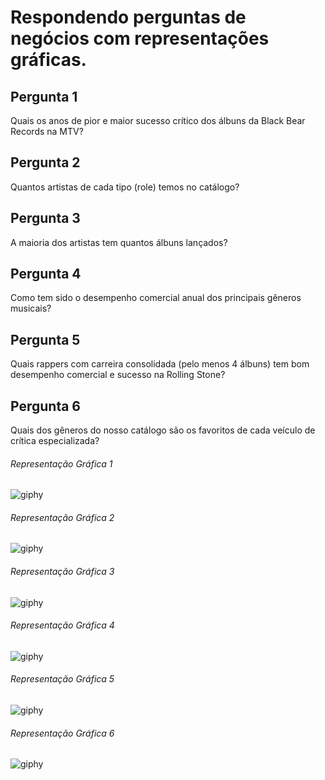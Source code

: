 # Respondendo perguntas de negócios com representações gráficas.


## Pergunta 1
Quais os anos de pior e maior sucesso crítico dos álbuns da Black Bear Records na MTV?

## Pergunta 2
Quantos artistas de cada tipo (role) temos no catálogo?

## Pergunta 3
A maioria dos artistas tem quantos álbuns lançados?

## Pergunta 4
Como tem sido o desempenho comercial anual dos principais gêneros musicais?

## Pergunta 5
Quais rappers com carreira consolidada (pelo menos 4 álbuns) tem bom desempenho comercial e sucesso na Rolling Stone?

## Pergunta 6
Quais dos gêneros do nosso catálogo são os favoritos de cada veículo de crítica especializada?

###### Representação Gráfica 1
![giphy](https://github.com/Giovanacarmazio/Plotly_Pandas_2/blob/7d9071c314a0df3d29b1a57bbb591c8ca8c542bf/newplot.png)
###### Representação Gráfica 2
![giphy](https://github.com/Giovanacarmazio/Plotly_Pandas_2/blob/7d9071c314a0df3d29b1a57bbb591c8ca8c542bf/newplot%20(1).png)
###### Representação Gráfica 3
![giphy](https://github.com/Giovanacarmazio/Plotly_Pandas_2/blob/7d9071c314a0df3d29b1a57bbb591c8ca8c542bf/newplot%20(2).png)
###### Representação Gráfica 4
![giphy](https://github.com/Giovanacarmazio/Plotly_Pandas_2/blob/7d9071c314a0df3d29b1a57bbb591c8ca8c542bf/newplot%20(3).png)
###### Representação Gráfica 5
![giphy](https://github.com/Giovanacarmazio/Plotly_Pandas_2/blob/7d9071c314a0df3d29b1a57bbb591c8ca8c542bf/newplot%20(4).png)
###### Representação Gráfica 6
![giphy](https://github.com/Giovanacarmazio/Plotly_Pandas_2/blob/7d9071c314a0df3d29b1a57bbb591c8ca8c542bf/newplot%20(5).png)

